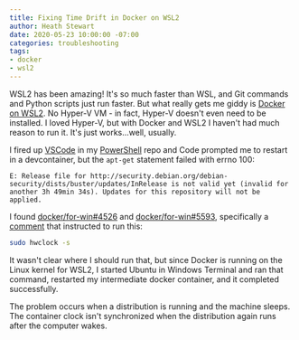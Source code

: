 ```yaml
---
title: Fixing Time Drift in Docker on WSL2
author: Heath Stewart
date: 2020-05-23 10:00:00 -07:00
categories: troubleshooting
tags:
- docker
- wsl2
---
```


WSL2 has been amazing! It's so much faster than WSL, and Git commands and Python scripts just run faster. But what really gets me giddy is [Docker on WSL2](https://docs.docker.com/docker-for-windows/wsl). No Hyper-V VM - in fact, Hyper-V doesn't even need to be installed. I loved Hyper-V, but with Docker and WSL2 I haven't had much reason to run it. It's just works...well, usually.

I fired up [VSCode](https://code.visualstudio.com) in my [PowerShell](https://github.com/PowerShell/PowerShell) repo and Code prompted me to restart in a devcontainer, but the `apt-get` statement failed with errno 100:

```
E: Release file for http://security.debian.org/debian-security/dists/buster/updates/InRelease is not valid yet (invalid for another 3h 49min 34s). Updates for this repository will not be applied.
```

I found [docker/for-win#4526](https://github.com/docker/for-win/issues/4526) and [docker/for-win#5593](https://github.com/docker/for-win/issues/5593), specifically a [comment](https://github.com/docker/for-win/issues/5593) that instructed to run this:

```bash
sudo hwclock -s
```

It wasn't clear where I should run that, but since Docker is running on the Linux kernel for WSL2, I started Ubuntu in Windows Terminal and ran that command, restarted my intermediate docker container, and it completed successfully.

The problem occurs when a distribution is running and the machine sleeps. The container clock isn't synchronized when the distribution again runs after the computer wakes.
